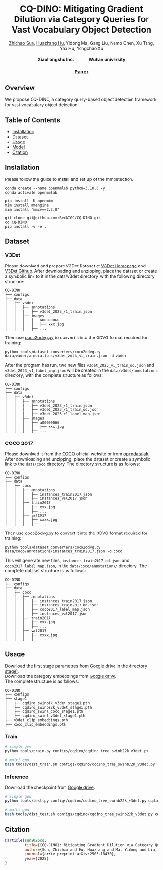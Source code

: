 <p align="center">
  <h1 align="center"> CQ-DINO: Mitigating Gradient Dilution via Category Queries for Vast Vocabulary Object Detection</h1>
  <p align="center">
<a href="https://sunzc-sunny.github.io/">Zhichao Sun</a>, <a href="https://github.com/HuazhangHu/">Huazhang Hu</a>, Yidong Ma, Gang Liu, Nemo Chen, Xu Tang, Yao Hu, Yongchao Xu
<h4 align="center"> Xiaohongshu Inc. &emsp;&emsp;&emsp; Wuhan university
  </p>
  <h3 align="center"><a href="https://arxiv.org/pdf/2503.18430">Paper</a>
  <!-- <div align="center"></div> -->
</p>

## Overview
We propose CQ-DINO, a category query-based object detection framework for vast vocabulary object detection.

## Table of Contents

- [Installation](#installation)
- [Dataset](#dataset)
- [Usage](#usage)
- [Model](#model)
- [Citation](#Citation)

## Installation

Please follow the guide to install and set up of the mmdetection.
```
conda create --name openmmlab python=3.10.6 -y
conda activate openmmlab

pip install -U openmim
mim install mmengine
mim install "mmcv==2.2.0"
```

```
git clone git@github.com:RedAIGC/CQ-DINO.git
cd CQ-DINO
pip install -v -e .
```


## Dataset
### V3Det

Please download and prepare V3Det Dataset at [V3Det Homepage](https://v3det.openxlab.org.cn/) and [V3Det Github](https://github.com/V3Det/V3Det). After downloading and unzipping, place the dataset or create a symbolic link to it in the data/v3det directory, with the following directory structure:
```
CQ-DINO
├── configs
├── data
│   ├── v3det
│   │   ├── annotations
│   │   |   ├── v3det_2023_v1_train.json
│   │   ├── images
│   │   │   ├── a00000066
│   │   │   │   ├── xxx.jpg
│   │   │   ├── ...
```
Then use [coco2odvg.py](../../tools/dataset_converters/coco2odvg.py) to convert it into the ODVG format required for training:
```shell
python tools/dataset_converters/coco2odvg.py data/v3det/annotations/v3det_2023_v1_train.json -d v3det
```
After the program has run, two new files `v3det_2023_v1_train_od.json` and `v3det_2023_v1_label_map.json` will be created in the `data/v3det/annotations` directory, with the complete structure as follows:
```text
CQ-DINO
├── configs
├── data
│   ├── v3det
│   │   ├── annotations
│   │   |   ├── v3det_2023_v1_train.json
│   │   |   ├── v3det_2023_v1_train_od.json
│   │   |   ├── v3det_2023_v1_label_map.json
│   │   ├── images
│   │   │   ├── a00000066
│   │   │   │   ├── xxx.jpg
│   │   │   ├── ...
```

### COCO 2017
Please download it from the [COCO](https://cocodataset.org/) official website or from [opendatalab](https://opendatalab.com/OpenDataLab/COCO_2017).
After downloading and unzipping, place the dataset or create a symbolic link to the `data/coco` directory. The directory structure is as follows:
```text
CQ-DINO
├── configs
├── data
│   ├── coco
│   │   ├── annotations
│   │   │   ├── instances_train2017.json
│   │   │   ├── instances_val2017.json
│   │   ├── train2017
│   │   │   ├── xxx.jpg
│   │   │   ├── ...
│   │   ├── val2017
│   │   │   ├── xxxx.jpg
│   │   │   ├── ...
```
Then use [coco2odvg.py](../../tools/dataset_converters/coco2odvg.py) to convert it into the ODVG format required for training:
```shell
python tools/dataset_converters/coco2odvg.py data/coco/annotations/instances_train2017.json -d coco
```
This will generate new files, `instances_train2017_od.json` and `coco2017_label_map.json`, in the `data/coco/annotations/` directory. The complete dataset structure is as follows:
```text
CQ-DINO
├── configs
├── data
│   ├── coco
│   │   ├── annotations
│   │   │   ├── instances_train2017.json
│   │   │   ├── instances_train2017_od.json
│   │   │   ├── coco2017_label_map.json
│   │   │   ├── instances_val2017.json
│   │   ├── train2017
│   │   │   ├── xxx.jpg
│   │   │   ├── ...
│   │   ├── val2017
│   │   │   ├── xxxx.jpg
│   │   │   ├── ...
```

## Usage
Download the first stage parametres from [Google drive](https://drive.google.com/drive/folders/1LggcENXJ3OEfx2o-hIEMYwZYKfc_od1P?usp=sharing) in the directory [stage1](/stage1/).  
Download the category embeddings from [Google drive](https://drive.google.com/drive/folders/1USmgokmPkMP7en6fZBLxitbJ4_vQ3Usw?usp=sharing).\
The complete  structure is as follows:
``` text
CQ-DINO
├── configs
├── stage1
│   ├── cqdino_swinb1k_v3det_stage1.pth
│   ├── cqdino_swinb22k_v3det_stage1.pth
│   ├── cqdino_swinl_coco_stage1.pth
│   ├── cqdino_swinl_v3det_stage1.pth
├── v3det_clip_embeddings.pth
├── coco_clip_embeddings.pth
```

### Train

```bash
# single gpu
python tools/train.py configs/cqdino/cqdino_tree_swinb22k_v3det.py 

# multi gpu
bash tools/dist_train.sh configs/cqdino/cqdino_tree_swinb22k_v3det.py  NUM_GPUs
```

### Inference
Download the checkpoint from [Google drive](https://drive.google.com/drive/folders/1QzKk6k7qDEGHWT3uoHkv4geZ7nmOfP5o?usp=sharing).

```bash
# single gpu
python tools/test.py configs/cqdino/cqdino_tree_swinb22k_v3det.py cqdino_swinb22k_v3det.pth

# multi gpu
bash tools/dist_test.sh configs/cqdino/cqdino_tree_swinb22k_v3det.py cqdino_swinb22k_v3det.pth NUM_GPUs
```

## Citation
```bibtex
@article{sun2025cq,
         title={{CQ-DINO}: Mitigating Gradient Dilution via Category Queries for Vast Vocabulary Object Detection},
         author={Sun, Zhichao and Hu, Huazhang and Ma, Yidong and Liu, Gang and Chen, Nemo and Tang, Xu and Xu, Yongchao},
         journal={arXiv preprint arXiv:2503.18430},
         year={2025}
}
```

